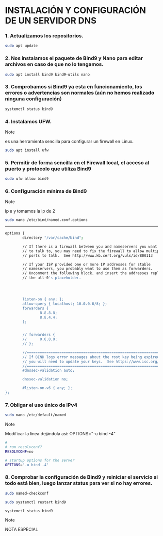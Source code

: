 # INSTALACIÓN Y CONFIGURACIÓN DE UN SERVIDOR DNS

### 1. Actualizamos los repositorios.
```bash
sudo apt update
```

### 2. Nos instalamos el paquete de Bind9 y Nano para editar archivos en caso de que no lo tengamos.
```bash
sudo apt install bind9 bind9-utils nano
```
### 3. Comprobamos si Bind9 ya esta en funcionamiento, los errores o advertencias son normales (aún no hemos realizado ninguna configuración)
```bash
systemctl status bind9
```
### 4. Instalamos UFW.
>[!NOTE]
>es una herramienta sencilla para configurar un firewall en Linux. 
```bash
sudo apt install ufw
```

### 5. Permitir de forma sencilla en el Firewall local, el acceso al puerto y protocolo que utiliza Bind9
```bash
sudo ufw allow bind9
```

### 6. Configuración mínima de Bind9
>[!NOTE]
>ip a y tomamos la ip de 2
```bash
sudo nano /etc/bind/named.conf.options
```
-----------------
```bash
options {
        directory "/var/cache/bind";

        // If there is a firewall between you and nameservers you want
        // to talk to, you may need to fix the firewall to allow multiple
        // ports to talk.  See http://www.kb.cert.org/vuls/id/800113

        // If your ISP provided one or more IP addresses for stable
        // nameservers, you probably want to use them as forwarders.
        // Uncomment the following block, and insert the addresses replacing
        // the all-0's placeholder.




        listen-on { any; };
        allow-query { localhost; 10.0.0.0/8; };
        forwarders {
                8.8.8.8;
                8.8.4.4;
        };


        // forwarders {
        //      0.0.0.0;
        // };

        //========================================================================
        // If BIND logs error messages about the root key being expired,
        // you will need to update your keys.  See https://www.isc.org/bind-keys
        //========================================================================
        #dnssec-validation auto;

        dnssec-validation no;

        #listen-on-v6 { any; };
};
```

### 7. Obligar el uso único de IPv4
```bash
sudo nano /etc/default/named
```
>[!NOTE]
>Modificar la línea dejándola así: OPTIONS="-u bind -4"
```bash
#
# run resolvconf?
RESOLVCONF=no

# startup options for the server
OPTIONS="-u bind -4"
```
### 8. Comprobar la configuración de Bind9 y reiniciar el servicio si todo está bien, luego lanzar status para ver si no hay errores.
```bash
sudo named-checkconf
```
```bash
sudo systemctl restart bind9
```
```bash
systemctl status bind9
```
>[!NOTE]
>NOTA ESPECIAL 